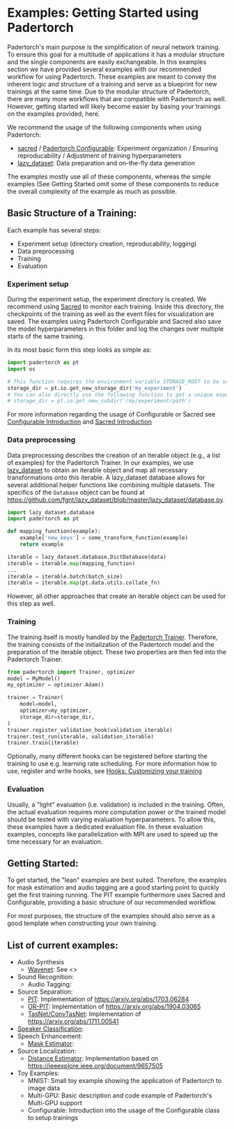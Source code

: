 # Examples: Getting Started using Padertorch

Padertorch's main purpose is the simplification of neural network training.
To ensure this goal for a multitude of applications it has a modular structure and the single components are easily exchangeable.
In this examples section we have provided several examples with our recommended workflow for using Padertorch.
These examples are meant to convey the inherent logic and structure of a training and serve as a blueprint for new trainings at the same time.
Due to the modular structure of Padertorch, there are many more workflows that are compatible with Padertorch as well.
However, getting started will likely become easier by basing your trainings on the examples provided, here.

We recommend the usage of the following components when using Padertorch:
  - [sacred](sacred.md) / [Padertorch Configurable](configurable.md): Experiment organization / Ensuring reproducability / Adjustment of training hyperparameters
  - [lazy_dataset](https://github.com/fgnt/lazy_dataset): Data preparation and on-the-fly data generation
  
The examples mostly use all of these components, whereas the simple examples  (See Getting Started omit some of these components to reduce the overall complexity of the example as much as possible.


## Basic Structure of a Training:

Each example has several steps:
  - Experiment setup (directory creation, reproducability, logging)
  - Data preprocessing
  - Training
  - Evaluation

### Experiment setup
During the experiment setup, the experiment directory is created. We recommend using [Sacred](https://github.com/IDSIA/sacred) to monitor each training.
Inside this directory, the checkpoints of the training as well as the event files for visualization are saved. 
The examples using Padertorch Configurable and Sacred also save the model hyperparameters in this folder and log the 
changes over multiple starts of the same training.

In its most basic form this step looks as simple as:
``` python
import padertorch as pt
import os

# This function requires the environment variable STORAGE_ROOT to be set.
storage_dir = pt.io.get_new_storage_dir('my_experiment')
# You can also directly use the following function to get a unique experiment folder for each training without specifying STORAGE ROOT: 
# storage_dir = pt.io.get_new_subdir('/my/experiment/path')
```
For more information regarding the usage of Configurable or Sacred 
see [Configurable Introduction](configurable.md) and [Sacred Introduction](sacred.md)

### Data preprocessing
Data preprocessing describes the creation of an iterable object (e.g., a list of examples) for the Padertorch Trainer.
In our examples, we use [lazy_dataset](https://github.com/fgnt/lazy_dataset) to obtain an iterable object and map all necessary transformations onto this iterable. A lazy_dataset database allows for several additional helper functions like combining multiple datasets. The specifics of the `Database` object can be found at https://github.com/fgnt/lazy_dataset/blob/master/lazy_dataset/database.py.
``` python
import lazy_dataset.database
import padertorch as pt

def mapping_function(example):
    example['new_keys'] = some_transform_function(example)
    return example

iterable = lazy_dataset.database.DictDatabase(data)
iterable = iterable.map(mapping_function)
...
iterable = iterable.batch(batch_size)
iterable = iterable.map(pt.data.utils.collate_fn)

```

However, all other approaches that create an iterable object can be used for this step as well.

### Training
The training itself is mostly handled by the [Padertorch Trainer](trainer.md). 
Therefore, the training consists of the initialization of the Padertorch model and
the preparation of the iterable object.
These two properties are then fed into the Padertorch Trainer.
``` python
from padertorch import Trainer, optimizer
model = MyModel()
my_optimizer = optimizer.Adam() 

trainer = Trainer(
    model=model,
    optimizer=my_optimizer,
    storage_dir=storage_dir,
)
trainer.register_validation_hook(validation_iterable)
trainer.test_run(iterable, validation_iterable)
trainer.train(iterable)
```

Optionally, many different hooks can be registered before starting the training to use e.g. learning rate scheduling.
For more information how to use, register and write hooks, see [Hooks: Customizing your training](hooks.md)  

### Evaluation
Usually, a "light" evaluation (i.e. validation) is included in the training.
Often, the actual evaluation requires more computation power or the 
trained model should be tested with varying evaluation hyperparameters.
To allow this, these examples have a dedicated evaluation file. 
In these evaluation examples, concepts like parallelization with MPI
are used to speed up the time necessary for an evaluation.


## Getting Started:
To get started, the "lean" examples are best suited.
Therefore, the examples for mask estimation and audio tagging are a good starting point to quickly get the first training running.
The PIT example furthermore uses Sacred and Configurable, providing a basic structure of our recommended workflow. 

For most purposes, the structure of the examples should also serve as a good template when constructing your own training. 



    
## List of current examples:
  - Audio Synthesis
    - [Wavenet](../padertorch/contrib/examples/audio_synthesis/wavenet/README.md): See <>
  - Sound Recognition:
    - Audio Tagging:
  - Source Separation:
    - [PIT](../padertorch/contrib/examples/source_separation/pit/README.md): Implementation of https://arxiv.org/abs/1703.06284
    - [OR-PIT](../padertorch/contrib/examples/source_separation/or_pit/README.md): Implementation of https://arxiv.org/abs/1904.03065
    - [TasNet/ConvTasNet](../padertorch/contrib/examples/source_separation/tasnet/README.md): Implementation of https://arxiv.org/abs/1711.00541
  - [Speaker Classification](../padertorch/contrib/examples/speaker_classification/supervised/README.md):
  - Speech Enhancement:
    - [Mask Estimator](../padertorch/contrib/examples/speech_enhancement/mask_estimator/README.md): 
  - Source Localization:
    - [Distance Estimator](../padertorch/contrib/examples/source_localization/distance_estimator/README.md): Implementation based on https://ieeexplore.ieee.org/document/9657505
  - Toy Examples:
    - MNIST: Small toy example showing the application of Padertorch to image data
    - Multi-GPU: Basic description and code example of Padertorch's Multi-GPU support
    - Configurable: Introduction into the usage of the Configurable class to setup trainings
